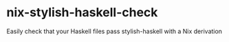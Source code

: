 # nix-stylish-haskell-check
Easily check that your Haskell files pass stylish-haskell with a Nix derivation
